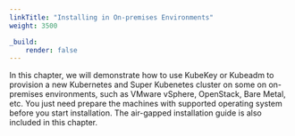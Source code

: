 ```yaml
---
linkTitle: "Installing in On-premises Environments"
weight: 3500

_build:
    render: false
---
```


In this chapter, we will demonstrate how to use KubeKey or Kubeadm to provision a new Kubernetes and Super Kubenetes cluster on some on on-premises environments, such as VMware vSphere, OpenStack, Bare Metal, etc. You just need prepare the machines with supported operating system before you start installation. The air-gapped installation guide is also included in this chapter.
